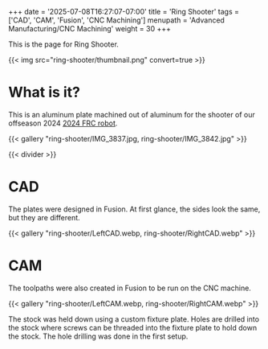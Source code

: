 +++
date = '2025-07-08T16:27:07-07:00'
title = 'Ring Shooter'
tags = ['CAD', 'CAM', 'Fusion', 'CNC Machining']
menupath = 'Advanced Manufacturing/CNC Machining'
weight = 30
+++

This is the page for Ring Shooter. 

{{< img src="ring-shooter/thumbnail.png" convert=true >}}

# What is it?

This is an aluminum plate machined out of aluminum for the shooter of our offseason 2024  [2024 FRC robot](/first-2024). 

{{< gallery "ring-shooter/IMG_3837.jpg, ring-shooter/IMG_3842.jpg" >}}

{{< divider >}}

# CAD

The plates were designed in Fusion. At first glance, the sides look the same, but they are different. 

{{< gallery "ring-shooter/LeftCAD.webp, ring-shooter/RightCAD.webp" >}}

# CAM 

The toolpaths were also created in Fusion to be run on the CNC machine. 

{{< gallery "ring-shooter/LeftCAM.webp, ring-shooter/RightCAM.webp" >}}

The stock was held down using a custom fixture plate. Holes are drilled into the stock where screws can be threaded into the fixture plate to hold down the stock. The hole drilling was done in the first setup.
